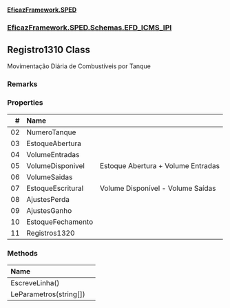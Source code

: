#### [EficazFramework.SPED](EficazFrameworkSPED.md 'EficazFramework SPED')
### [EficazFramework.SPED.Schemas.EFD_ICMS_IPI](EficazFramework.SPED.Schemas.EFD_ICMS_IPI.md 'EficazFramework.SPED.Schemas.EFD_ICMS_IPI')

## Registro1310 Class

Movimentação Diária de Combustíveis por Tanque

### Remarks
### Properties

| # | Name | |
| ---: | :--- | :--- |
| 02 | NumeroTanque |  |
| 03 | EstoqueAbertura |  |
| 04 | VolumeEntradas |  |
| 05 | VolumeDisponivel | Estoque Abertura + Volume Entradas |
| 06 | VolumeSaidas |  |
| 07 | EstoqueEscritural | Volume Disponível - Volume Saídas |
| 08 | AjustesPerda |  |
| 09 | AjustesGanho |  |
| 10 | EstoqueFechamento |  |
| 11 | Registros1320 |  |
### Methods

| Name | |
| :--- | :--- |
| EscreveLinha() |  |
| LeParametros(string[]) |  |
